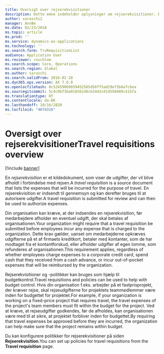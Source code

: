 ```yaml
---
title: Oversigt over rejserekvisitioner
description: Dette emne indeholder oplysninger om rejserekvisitioner. En rejserekvisition dokumenterer de udgifter, der vil blive afholdt i forbindelse med rejsen.
author: saraschi2
manager: AnnBe
ms.date: 02/23/2018
ms.topic: article
ms.prod: ''
ms.service: dynamics-ax-applications
ms.technology: ''
ms.search.form: TrvRequisitionList
audience: Application User
ms.reviewer: roschlom
ms.search.scope: Core, Operations
ms.search.region: Global
ms.author: saraschi
ms.search.validFrom: 2016-02-28
ms.dyn365.ops.version: AX 7.0.0
ms.openlocfilehash: 0c52459069859452565d58ff5ad29ef3b8a7cbea
ms.sourcegitcommit: 5c4c9bf3ba018562d6cb3443c01d550489c415fa
ms.translationtype: HT
ms.contentlocale: da-DK
ms.lasthandoff: 10/16/2020
ms.locfileid: "4074316"
---
```

# <a name="travel-requisitions-overview"></a><span data-ttu-id="0dfaa-104">Oversigt over rejserekvisitioner</span><span class="sxs-lookup"><span data-stu-id="0dfaa-104">Travel requisitions overview</span></span>

[!include [banner](../includes/banner.md)]

<span data-ttu-id="0dfaa-105">En *rejserekvisition* er et kildedokument, som viser de udgifter, der vil blive afholdt i forbindelse med rejsen.</span><span class="sxs-lookup"><span data-stu-id="0dfaa-105">A *travel requisition* is a source document that lists the expenses that will be incurred for the purpose of travel.</span></span> <span data-ttu-id="0dfaa-106">En rejserekvisition er indsendt til gennemsyn og kan derefter bruges til at autorisere udgifter.</span><span class="sxs-lookup"><span data-stu-id="0dfaa-106">A travel requisition is submitted for review and can then be used to authorize expenses.</span></span>

<span data-ttu-id="0dfaa-107">Din organisation kan kræve, at der indsendes en rejserekvisition, før medarbejdere afholder en eventuel udgift, der skal betales af organisationen.</span><span class="sxs-lookup"><span data-stu-id="0dfaa-107">Your organization might require that a travel requisition be submitted before employees incur any expense that is charged to the organization.</span></span> <span data-ttu-id="0dfaa-108">Dette krav gælder, uanset om medarbejderne opkræves udgifterne på et af firmaets kreditkort, betaler med kontanter, som de har modtaget fra et kontantforskud, eller afholder udgifter af egen lomme, som refunderes af organisationen.</span><span class="sxs-lookup"><span data-stu-id="0dfaa-108">This requirement applies, regardless of whether employees charge expenses to a corporate credit card, spend cash that they received from a cash advance, or incur out-of-pocket expenses that will be reimbursed by the organization.</span></span>

<span data-ttu-id="0dfaa-109">Rejserekvisitioner og -politikker kan bruges som hjælp til budgetkontrol.</span><span class="sxs-lookup"><span data-stu-id="0dfaa-109">Travel requisitions and policies can be used to help with budget control.</span></span> <span data-ttu-id="0dfaa-110">Hvis din organisation f.eks. arbejder på et fastprisprojekt, der kræver rejse, skal rejseudgifterne for projektets teammedlemmer være inden for budgettet for projektet.</span><span class="sxs-lookup"><span data-stu-id="0dfaa-110">For example, if your organization is working on a fixed-price project that requires travel, the travel expenses of the project's team members must fit within the budget for the project.</span></span> <span data-ttu-id="0dfaa-111">Ved at kræve, at rejseudgifter godkendes, før de afholdes, kan organisationen være med til at sikre, at projektet forbliver inden for budgettet.</span><span class="sxs-lookup"><span data-stu-id="0dfaa-111">By requiring that travel expenses be approved before they are incurred, the organization can help make sure that the project remains within budget.</span></span>

<span data-ttu-id="0dfaa-112">Du kan konfigurere politikker for rejserekvisitioner på siden **Rejserekvisition**.</span><span class="sxs-lookup"><span data-stu-id="0dfaa-112">You can set up policies for travel requisitions from the **Travel requisition** page.</span></span>
